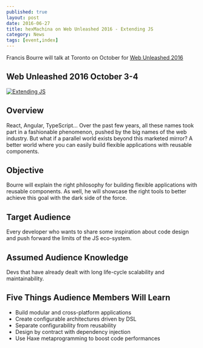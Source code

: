 ```yaml
---
published: true
layout: post
date: 2016-06-27
title: hexMachina on Web Unleashed 2016 - Extending JS
category: News
tags: [event,index]
---
```

Francis Bourre will talk at Toronto on October for <a href="http://fitc.ca/presentation/extending-js/" target="_blank">Web Unleashed 2016</a>

## Web Unleashed 2016 October 3-4
<a href="http://fitc.ca/speaker/francis-bourre/?event=19611" target="_blank">![Extending JS]({{site.baseurl}}/images/francis_bourre_wu2016.jpg)</a>

## Overview

React, Angular, TypeScript… Over the past few years, all these names took part in a fashionable phenomenon, pushed by the big names of the web industry.  But what if a parallel world exists beyond this marketed mirror? A better world where you can easily build flexible applications with reusable components.

## Objective

Bourre will explain the right philosophy for building flexible applications with reusable components. As well, he will showcase the right tools to better achieve this goal with the dark side of the force.

## Target Audience

Every developer who wants to share some inspiration about code design and push forward the limits of the JS eco-system.

## Assumed Audience Knowledge

Devs that have already dealt with long life-cycle scalability and maintainability.

## Five Things Audience Members Will Learn

* Build modular and cross-platform applications
* Create configurable architectures driven by DSL
* Separate configurability from reusability
* Design by contract with dependency injection
* Use Haxe metaprogramming to boost code performances
